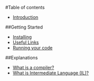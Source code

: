 #Table of contents
* [Introduction](README.md)

##Getting Started
* [Installing](getting-started/INSTALLING.md)
* [Useful Links](getting-started/LINKS.md)
* [Running your code](getting-started/RUNNING.md)

##Explanations
* [What is a compiler?](concepts/COMPILER.md)
* [What is Intermediate Language (IL)?](concepts/IL.md)